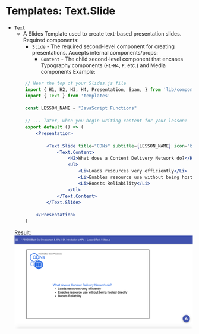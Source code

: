 # Templates: Text.Slide

* `Text`
    * A Slides Template used to create text-based presentation slides. Required components:
        * `Slide` - The required second-level component for creating presentations. Accepts internal components/props:
            * `Content` - The child second-level component that encases Typography components (`H1`-`H4`, `P`, etc.) and Media components
    Example: 
    ```jsx
        // Near the top of your Slides.js file
        import { H1, H2, H3, H4, Presentation, Span, } from 'lib/components'
        import { Text } from 'templates'

        const LESSON_NAME = "JavaScript Functions"

        // ... later, when you begin writing content for your lesson:
        export default () => (
            <Presentation>

                <Text.Slide title="CDNs" subtitle={LESSON_NAME} icon="book">
                    <Text.Content>
                        <H2>What does a Content Delivery Network do?</H2>
                        <Ul>
                            <Li>Loads resources very efficiently</Li>
                            <Li>Enables resource use without being hosted directly</Li>
                            <Li>Boosts Reliability</Li>
                        </Ul>
                    </Text.Content>
                </Text.Slide>

            </Presentation>
        )
    ``` 
    Result: 
    ![The Text slide](Text.Slide-Result.png)
